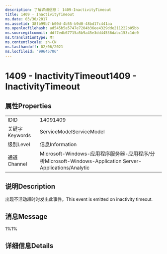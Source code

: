 ```yaml
---
description: 了解详细信息： 1409-InactivityTimeout
title: 1409 - InactivityTimeout
ms.date: 03/30/2017
ms.assetid: 38fb99b7-b00d-4b55-b9d0-48bd17c441aa
ms.openlocfilehash: ad545b5a5747e7204b36ee4329dde211222b05bb
ms.sourcegitcommit: ddf7edb67715a5b9a45e3dd44536dabc153c1de0
ms.translationtype: MT
ms.contentlocale: zh-CN
ms.lasthandoff: 02/06/2021
ms.locfileid: "99645706"
---
```

# <a name="1409---inactivitytimeout"></a><span data-ttu-id="4ac50-103">1409 - InactivityTimeout</span><span class="sxs-lookup"><span data-stu-id="4ac50-103">1409 - InactivityTimeout</span></span>

## <a name="properties"></a><span data-ttu-id="4ac50-104">属性</span><span class="sxs-lookup"><span data-stu-id="4ac50-104">Properties</span></span>  
  
|||  
|-|-|  
|<span data-ttu-id="4ac50-105">ID</span><span class="sxs-lookup"><span data-stu-id="4ac50-105">ID</span></span>|<span data-ttu-id="4ac50-106">1409</span><span class="sxs-lookup"><span data-stu-id="4ac50-106">1409</span></span>|  
|<span data-ttu-id="4ac50-107">关键字</span><span class="sxs-lookup"><span data-stu-id="4ac50-107">Keywords</span></span>|<span data-ttu-id="4ac50-108">ServiceModel</span><span class="sxs-lookup"><span data-stu-id="4ac50-108">ServiceModel</span></span>|  
|<span data-ttu-id="4ac50-109">级别</span><span class="sxs-lookup"><span data-stu-id="4ac50-109">Level</span></span>|<span data-ttu-id="4ac50-110">信息</span><span class="sxs-lookup"><span data-stu-id="4ac50-110">Information</span></span>|  
|<span data-ttu-id="4ac50-111">通道</span><span class="sxs-lookup"><span data-stu-id="4ac50-111">Channel</span></span>|<span data-ttu-id="4ac50-112">Microsoft-Windows-应用程序服务器-应用程序/分析</span><span class="sxs-lookup"><span data-stu-id="4ac50-112">Microsoft-Windows-Application Server-Applications/Analytic</span></span>|  
  
## <a name="description"></a><span data-ttu-id="4ac50-113">说明</span><span class="sxs-lookup"><span data-stu-id="4ac50-113">Description</span></span>  

 <span data-ttu-id="4ac50-114">出现不活动超时时发出此事件。</span><span class="sxs-lookup"><span data-stu-id="4ac50-114">This event is emitted on inactivity timeout.</span></span>  
  
## <a name="message"></a><span data-ttu-id="4ac50-115">消息</span><span class="sxs-lookup"><span data-stu-id="4ac50-115">Message</span></span>  

 <span data-ttu-id="4ac50-116">1%</span><span class="sxs-lookup"><span data-stu-id="4ac50-116">1%</span></span>  
  
## <a name="details"></a><span data-ttu-id="4ac50-117">详细信息</span><span class="sxs-lookup"><span data-stu-id="4ac50-117">Details</span></span>
